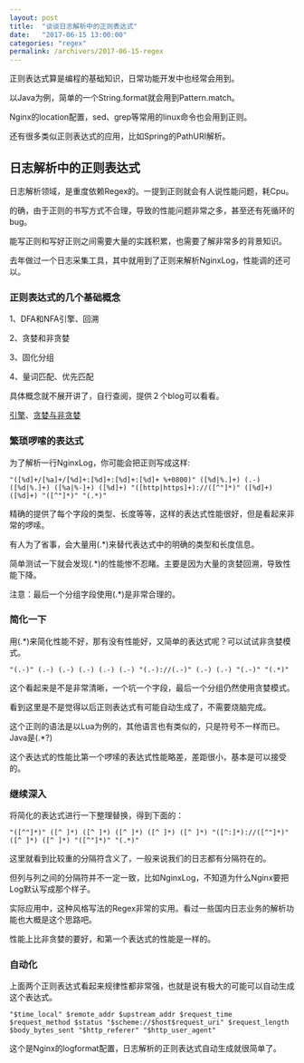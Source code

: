 ```yaml
---
layout: post
title:  "谈谈日志解析中的正则表达式"
date:   "2017-06-15 13:00:00"
categories: "regex"
permalink: /archivers/2017-06-15-regex
---
```


正则表达式算是编程的基础知识，日常功能开发中也经常会用到。

以Java为例，简单的一个String.format就会用到Pattern.match。

Nginx的location配置，sed、grep等常用的linux命令也会用到正则。

还有很多类似正则表达式的应用，比如Spring的PathURI解析。

## 日志解析中的正则表达式

日志解析领域，是重度依赖Regex的。一提到正则就会有人说性能问题，耗Cpu。

的确，由于正则的书写方式不合理，导致的性能问题非常之多，甚至还有死循环的bug。

能写正则和写好正则之间需要大量的实践积累，也需要了解非常多的背景知识。

去年做过一个日志采集工具，其中就用到了正则来解析NginxLog，性能调的还可以。

### 正则表达式的几个基础概念

1、DFA和NFA引擎、回溯

2、贪婪和非贪婪

3、固化分组

4、量词匹配、优先匹配

具体概念就不展开讲了，自行查阅，提供２个blog可以看看。

[引擎](http://blog.csdn.net/yangzhongxuan/article/details/6968556)、[贪婪与非贪婪](http://blog.csdn.net/lxcnn/article/details/4756030)


### 繁琐啰嗦的表达式

为了解析一行NginxLog，你可能会把正则写成这样:

```
"([%d]+/[%a]+/[%d]+:[%d]+:[%d]+:[%d]+ %+0800)" ([%d|%.]+) (.-) ([%d|%.]+) ([%a|%-]+) ([%d]+) "([http|https]+)://([^"]*)" ([%d]+) ([%d]+) "([^"]*)" "(.*)"
```

精确的提供了每个字段的类型、长度等等，这样的表达式性能很好，但是看起来非常的啰嗦。

有人为了省事，会大量用(.*)来替代表达式中的明确的类型和长度信息。

简单测试一下就会发现(.*)的性能惨不忍睹。主要是因为大量的贪婪回溯，导致性能下降。

注意：最后一个分组字段使用(.*)是非常合理的。

### 简化一下

用(.*)来简化性能不好，那有没有性能好，又简单的表达式呢？可以试试非贪婪模式。

```
"(.-)" (.-) (.-) (.-) (.-) (.-) "(.-)://(.-)" (.-) (.-) "(.-)" "(.*)"
```

这个看起来是不是非常清晰，一个坑一个字段，最后一个分组仍然使用贪婪模式。

看到这里是不是觉得以后正则表达式有可能自动生成了，不需要烧脑完成。

这个正则的语法是以Lua为例的，其他语言也有类似的，只是符号不一样而已。Java是(.*?)

这个表达式的性能比第一个啰嗦的表达式性能略差，差距很小，基本是可以接受的。

### 继续深入

将简化的表达式进行一下整理替换，得到下面的：

```
"([^"]*)" ([^ ]*) ([^ ]*) ([^ ]*) ([^ ]*) ([^ ]*) "([^:]*)://([^"]*)" ([^ ]*) ([^ ]*) "([^"]*)" "(.*)"
```
这里就看到比较重的分隔符含义了，一般来说我们的日志都有分隔符在的。

但列与列之间的分隔符并不一定一致，比如NginxLog，不知道为什么Nginx要把Log默认写成那个样子。

实际应用中，这种风格写法的Regex非常的实用。看过一些国内日志业务的解析功能也大概是这个思路吧。

性能上比非贪婪的要好，和第一个表达式的性能是一样的。

### 自动化

上面两个正则表达式看起来规律性都非常强，也就是说有极大的可能可以自动生成这个表达式。

```
"$time_local" $remote_addr $upstream_addr $request_time $request_method $status "$scheme://$host$request_uri" $request_length $body_bytes_sent "$http_referer" "$http_user_agent"
```
这个是Nginx的logformat配置，日志解析的正则表达式自动生成就很简单了。
